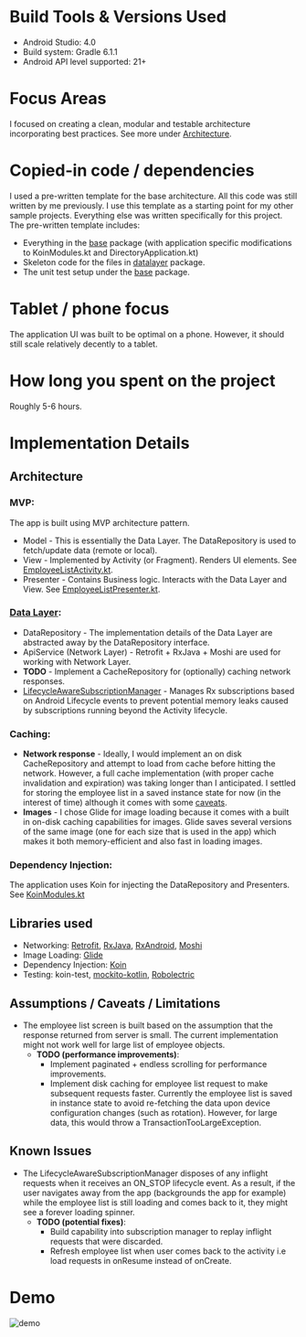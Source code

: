 # Build Tools & Versions Used
- Android Studio: 4.0
- Build system: Gradle 6.1.1
- Android API level supported: 21+

# Focus Areas
I focused on creating a clean, modular and testable architecture incorporating best practices. See more under [Architecture](#architecture).

# Copied-in code / dependencies
I used a pre-written template for the base architecture. All this code was still written by me previously. I use this template as a starting point for my other sample projects. Everything else was written specifically for this project. The pre-written template includes:
- Everything in the [base](app/src/main/java/com/interview/employeedirectory/base) package (with application specific modifications to KoinModules.kt and DirectoryApplication.kt)
- Skeleton code for the files in [datalayer](app/src/main/java/com/interview/employeedirectory/datalayer) package.
- The unit test setup under the [base](app/src/test/java/com/interview/employeedirectory/base) package.

# Tablet / phone focus
The application UI was built to be optimal on a phone. However, it should still scale relatively decently to a tablet.

# How long you spent on the project
Roughly 5-6 hours.

# Implementation Details
## Architecture
### MVP:
The app is built using MVP architecture pattern.

- Model - This is essentially the Data Layer. The DataRepository is used to fetch/update data (remote or local).
- View - Implemented by Activity (or Fragment). Renders UI elements. See [EmployeeListActivity.kt](app/src/main/java/com/interview/employeedirectory/ui/employeelist/EmployeeListActivity.kt).
- Presenter - Contains Business logic. Interacts with the Data Layer and View. See [EmployeeListPresenter.kt](app/src/main/java/com/interview/employeedirectory/ui/employeelist/EmployeeListPresenter.kt).

### [Data Layer](app/src/main/java/com/interview/employeedirectory/datalayer):
- DataRepository - The implementation details of the Data Layer are abstracted away by the DataRepository interface.
- ApiService (Network Layer) - Retrofit + RxJava + Moshi are used for working with Network Layer.
- **TODO** - Implement a CacheRepository for (optionally) caching network responses.
- [LifecycleAwareSubscriptionManager](app/src/main/java/com/interview/employeedirectory/base/LifecycleAwareSubscriptionManager.kt) - Manages Rx subscriptions based on Android Lifecycle events to prevent potential memory leaks caused by subscriptions running beyond the Activity lifecycle.

### Caching:
- **Network response** - Ideally, I would implement an on disk CacheRepository and attempt to load from cache before hitting the network. However, a full cache implementation (with proper cache invalidation and expiration) was taking longer than I anticipated. I settled for storing the employee list in a saved instance state for now (in the interest of time) although it comes with some [caveats](#assumptions--caveats--limitations).
- **Images** - I chose Glide for image loading because it comes with a built in on-disk caching capabilities for images. Glide saves several versions of the same image (one for each size that is used in the app) which makes it both memory-efficient and also fast in loading images.

### Dependency Injection:
The application uses Koin for injecting the DataRepository and Presenters. See [KoinModules.kt](app/src/main/java/com/interview/employeedirectory/base/KoinModules.kt)

## Libraries used
- Networking: [Retrofit](https://github.com/square/retrofit), [RxJava](https://github.com/ReactiveX/RxJava), [RxAndroid](https://github.com/ReactiveX/RxAndroid), [Moshi](https://github.com/square/moshi)
- Image Loading: [Glide](https://github.com/bumptech/glide)
- Dependency Injection: [Koin](https://github.com/InsertKoinIO/koin)
- Testing: koin-test, [mockito-kotlin](https://github.com/nhaarman/mockito-kotlin), [Robolectric](https://github.com/robolectric/robolectric)

## Assumptions / Caveats / Limitations
- The employee list screen is built based on the assumption that the response returned from server is small. The current implementation might not work well for large list of employee objects.
  - **TODO (performance improvements)**:
    - Implement paginated + endless scrolling for performance improvements.
    - Implement disk caching for employee list request to make subsequent requests faster. Currently the employee list is saved in instance state to avoid re-fetching the data upon device configuration changes (such as rotation). However, for large data, this would throw a TransactionTooLargeException.

## Known Issues
- The LifecycleAwareSubscriptionManager disposes of any inflight requests when it receives an ON_STOP lifecycle event. As a result, if the user navigates away from the app (backgrounds the app for example) while the employee list is still loading and comes back to it, they might see a forever loading spinner.
  - **TODO (potential fixes)**:
    - Build capability into subscription manager to replay inflight requests that were discarded.
    - Refresh employee list when user comes back to the activity i.e load requests in onResume instead of onCreate.

# Demo
![demo](https://media.giphy.com/media/TGLjKOX75kiruaV4gE/giphy.gif)
